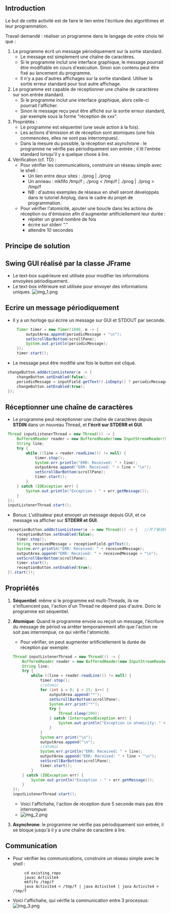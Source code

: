 ## Introduction
Le but de cette activité est de faire le lien entre l'écriture des algorithmes et leur programmation.

Travail demandé : réaliser un programme dans le langage de votre choix tel que :

1. Le programme écrit un message périodiquement sur la sortie standard. 
   - Le message est simplement une chaîne de caractères.
   - Si le programme inclut une interface graphique, le message pourrait être modifiable en cours d'exécution. Sinon son contenu peut être fixé au lancement du programme.
   - Il n'y a pas d'autres affichages sur la sortie standard. Utiliser la sortie erreur standard pour tout autre affichage.
2. Le programme est capable de réceptionner une chaîne de caractères sur son entrée standard.
   - Si le programme inclut une interface graphique, alors celle-ci pourrait l'afficher.
   - Sinon le message reçu peut être affiché sur la sortie erreur standard, par exemple sous la forme "réception de xxx".
3. Propriétés :
   - Le programme est séquentiel (une seule action à la fois).
   - Les actions d'émission et de réception sont atomiques (une fois commencées, elles ne sont pas interrompues).
   - Dans la mesure du possible, la réception est asynchrone : le programme ne vérifie pas périodiquement son entrée ; il lit l'entrée standard lorsqu'il y a quelque chose à lire.
4. Vérification (cf. TD) :
   - Pour vérifier les communications, construire un réseau simple avec le shell :
      - Un lien entre deux sites : ./prog | ./prog
      - Un anneau : mkfifo /tmp/f ; ./prog < /tmp/f | ./prog | ./prog > /tmp/f
      - NB : d'autres exemples de réseaux en shell seront développés dans le tutoriel Airplug, dans le cadre du projet de programmation.
   - Pour vérifier l'atomicité, ajouter une boucle dans les actions de réception ou d'émission afin d'augmenter artificiellement leur durée :
      - répéter un grand nombre de fois
      - écrire sur stderr "."
      - attendre 10 secondes

## Principe de solution
## Swing GUI réalisé par la classe JFrame
   - Le text-box  supérieure est utilisée pour modifier les informations envoyées périodiquement.
   - Le text-box  inférieure est utilisée pour envoyer des informations uniques.
   ![img_1.png](img_1.png)
## Ecrire un message périodiquement
   - Il y a un horloge qui écrire un message sur GUI et STDOUT par seconde.
   ```java 
        Timer timer = new Timer(1000, e -> {
            outputArea.append(periodicMessage + "\n");
            setScrollBarBottom(scrollPane);
            System.out.println(periodicMessage);
        });
        timer.start();
   ```
    
   - Le message peut être modifié une fois le button est cliqué.
   ``` java
    changeButton.addActionListener(e -> {
        changeButton.setEnabled(false);
        periodicMessage = inputField.getText().isEmpty() ? periodicMessage : inputField.getText();
        changeButton.setEnabled(true);
    });
   ```

## Réceptionner une chaîne de caractères
   - Le programme peut réceptionner une chaîne de caractères depuis **STDIN** dans un nouveau Thread, et **l'écrit sur STDERR et GUI**.
   ``` java
    Thread inputListenerThread = new Thread(() -> {
        BufferedReader reader = new BufferedReader(new InputStreamReader(System.in));
        String line;
        try {
            while ((line = reader.readLine()) != null) {
                timer.stop();
                System.err.println("ERR: Received: " + line);
                outputArea.append("ERR: Received: " + line + "\n");
                setScrollBarBottom(scrollPane);
                timer.start();
            }
        } catch (IOException err) {
            System.out.println("Exception : " + err.getMessage());
        }
    });
    inputListenerThread.start();
   ```

   - Bonus: L'utilisateur peut envoyer un message depuis GUI, et ce message va afficher sur **STDERR et GUI**.
   ``` java
    receptionButton.addActionListener(e -> new Thread(() -> {   //开了新线程，对于主线程的话按钮这个动作就是一瞬间完成的所以gui不会被阻塞，而在子线程进行append
        receptionButton.setEnabled(false);
        timer.stop();
        String receivedMessage = receptionField.getText();
        System.err.println("ERR: Received: " + receivedMessage);
        outputArea.append("ERR: Received: " + receivedMessage + "\n");
        setScrollBarBottom(scrollPane);
        timer.start();
        receptionButton.setEnabled(true);
    }).start());
   ```
## Propriétés
1. **Séquentiel**: même si le programme est multi-Threads, ils ne s'influencent pas, l'action d'un Thread ne dépend pas d'autre. Donc le programme est séquentiel.

2. **Atomique**: Quand le programme envoie ou reçoit un message, l'écriture du message de périod va arrêter temporairement afin que l'action ne soit pas interrompue, ce qui vérifie l'atomicité.
      - Pour vérifier, on peut augmenter artificiellement la durée de réception par exemple:
      ``` java
     Thread inputListenerThread = new Thread(() -> {
          BufferedReader reader = new BufferedReader(new InputStreamReader(System.in));
          String line;
          try {
              while ((line = reader.readLine()) != null) {
                  timer.stop();
                  //atomic
                  for (int i = 0; i < 25; i++) {
                      outputArea.append("*");
                      setScrollBarBottom(scrollPane);
                      System.err.print("*");
                      try {
                          Thread.sleep(200);
                      } catch (InterruptedException err) {
                          System.out.println("Exception in atomicity: " + err.getMessage());
                      }
                  }
                  System.err.print("\n");
                  outputArea.append("\n");
                  //atomic
                  System.err.println("ERR: Received: " + line);
                  outputArea.append("ERR: Received: " + line + "\n");
                  setScrollBarBottom(scrollPane);
                  timer.start();
              }
          } catch (IOException err) {
              System.out.println("Exception : " + err.getMessage());
          }
      });
      inputListenerThread.start();
     ```
     - Voici l'affichahe, l'action de réception dure 5 seconde mais pas être interrompue: 
     - ![img_2.png](img_2.png)
3. **Asynchrone**: le programme ne vérifie pas périodiquement son entrée, il se bloque jusqu'à il y a une chaîne de caractère à lire.

## Communication
   - Pour vérifier les communications, construire un réseau simple avec le shell :
       ``` shell
            cd existing_repo
            javac Activite4
            mkfifo /tmp/f
            java Activite4 < /tmp/f | java Activite4 | java Activite4 > /tmp/f
       ```
   - Voici l'affichahe, qui vérifie la communication entre 3 processus:
     ![img_3.png](img_3.png)